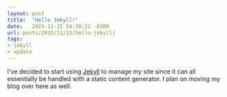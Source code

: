 ```yaml
---
layout: post
title:  "Hello Jekyll!"
date:   2015-11-15 14:30:22 -0300
url: posts/2015/11/15/hello-jekyll/
tags:
- jekyll
- update
---
```

I've decided to start using [Jekyll][jekyll-gh] to manage my site since it can all essentially be handled with a
static content generator. I plan on moving my blog over here as well.

[jekyll-gh]:   https://github.com/jekyll/jekyll
<!--more-->
